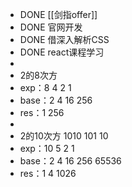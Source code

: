 - DONE  [[剑指offer]]
- DONE  官网开发
- DONE  借深入解析CSS
- DONE  react课程学习
-
- 2的8次方
- exp：8 4 2 1
- base：2 4 16 256
- res：1 256
-
- 2的10次方 1010 101 10
- exp：10 5 2 1
- base：2 4 16 256 65536
- res：1 4 1026